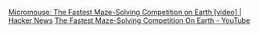 
[Micromouse: The Fastest Maze-Solving Competition on Earth [video] | Hacker News](https://news.ycombinator.com/item?id=36087330)
[The Fastest Maze-Solving Competition On Earth - YouTube](https://www.youtube.com/watch?v=ZMQbHMgK2rw)
